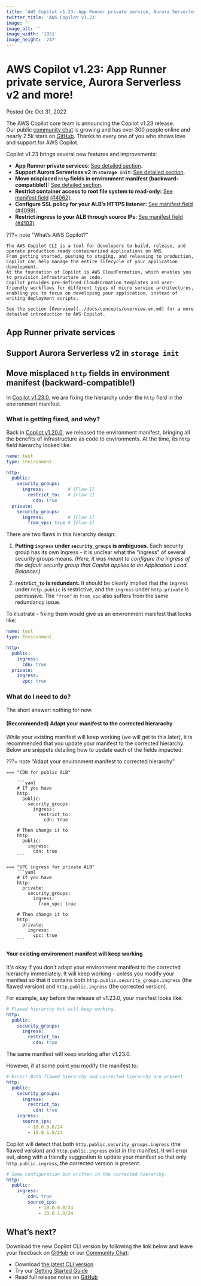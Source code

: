 ```yaml
---
title: 'AWS Copilot v1.23: App Runner private service, Aurora Serverless v2 and more!'
twitter_title: 'AWS Copilot v1.23'
image: ''
image_alt: ''
image_width: '1051'
image_height: '747'
---
```


# AWS Copilot v1.23: App Runner private service, Aurora Serverless v2 and more!

Posted On: Oct 31, 2022

The AWS Copilot core team is announcing the Copilot v1.23 release.   
Our public [сommunity сhat](https://gitter.im/aws/copilot-cli) is growing and has over 300 people online and nearly 2.5k stars on [GitHub](http://github.com/aws/copilot-cli/).
Thanks to every one of you who shows love and support for AWS Copilot.

Copilot v1.23 brings several new features and improvements:

- **App Runner private services**: [See detailed section](#app-runner-private-services).
- **Support Aurora Serverless v2 in `storage init`**: [See detailed section](#support-aurora-serverless-v2-in-storage-init).
- **Move misplaced `http` fields in environment manifest (backward-compatible!):** [See detailed section](#move-misplaced-http-fields-in-environment-manifest-backward-compatible).
- **Restrict container access to root file system to read-only:** [See manifest field](https://aws.github.io/copilot-cli/docs/manifest/lb-web-service/#storage-readonlyfs) [(#4062)](https://github.com/aws/copilot-cli/pull/4062).
- **Configure SSL policy for your ALB’s HTTPS listener:** [See manifest field](https://aws.github.io/copilot-cli/docs/manifest/environment/#http-public-sslpolicy) [(#4099)](https://github.com/aws/copilot-cli/pull/4099).
- **Restrict ingress to your ALB through source IPs**: [See manifest field](https://aws.github.io/copilot-cli/docs/manifest/environment/#http-public-ingress-source-ips) [(#4103)](https://github.com/aws/copilot-cli/pull/4103).


???+ note "What’s AWS Copilot?"

    The AWS Copilot CLI is a tool for developers to build, release, and operate production ready containerized applications on AWS.
    From getting started, pushing to staging, and releasing to production, Copilot can help manage the entire lifecycle of your application development.
    At the foundation of Copilot is AWS CloudFormation, which enables you to provision infrastructure as code.
    Copilot provides pre-defined CloudFormation templates and user-friendly workflows for different types of micro service architectures,
    enabling you to focus on developing your application, instead of writing deployment scripts.

    See the section [Overview](../docs/concepts/overview.en.md) for a more detailed introduction to AWS Copilot.

## App Runner private services

## Support Aurora Serverless v2 in `storage init`

## Move misplaced `http` fields in environment manifest (backward-compatible!)

In [Copilot v1.23.0](https://github.com/aws/copilot-cli/releases/tag/v1.23.0), we are fixing the hierarchy
under the `http` field in the environment manifest.

### What is getting fixed, and why?
Back in [Copilot v1.20.0](https://aws.github.io/copilot-cli/blogs/release-v120/), we released the environment manifest,
bringing all the benefits of infrastructure as code to environments. At the time, its `http` field hierarchy looked like:
```yaml
name: test
type: Environment

http:
  public:
    security_groups:
      ingress:         # [Flaw 1]
        restrict_to:   # [Flaw 2]
          cdn: true
  private:
    security_groups:
      ingress:         # [Flaw 1]
        from_vpc: true # [Flaw 2]
```
There are two flaws in this hierarchy design:

1. **Putting `ingress` under `security_groups` is ambiguous.** Each security group has its own ingress - it is unclear what
   the "ingress" of several security groups means. *(Here, it was meant to configure the ingress of
   the default security group that Copilot applies to an Application Load Balancer.)*

2. **`restrict_to` is redundant.** It should be clearly implied that the `ingress` under `http.public` is restrictive,
   and the `ingress` under `http.private` is permissive. The `"from"` in `from_vpc` also suffers from the same redundancy issue.

To illustrate - fixing them would give us an environment manifest that looks like:
```yaml
name: test
type: Environment

http:
  public:
    ingress:
      cdn: true
  private:
    ingress:
      vpc: true
```

### What do I need to do?

The short answer: nothing for now.

#### (Recommended) Adapt your manifest to the corrected hierarachy
While your existing manifest will keep working (we will get to this later), it is recommended that you update your manifest to the corrected hierarchy. 
Below are snippets detailing how to update each of the fields impacted:

???+ note "Adapt your environment manifest to corrected hierarchy"

    === "CDN for public ALB"

        ```yaml
        # If you have
        http:
          public:
            security_groups:
              ingress:      
                restrict_to: 
                  cdn: true
        
        # Then change it to
        http:
          public:
            ingress:
              cdn: true
        ```

    === "VPC ingress for private ALB"
        ```yaml
        # If you have
        http:
          private:
            security_groups:
              ingress:      
                from_vpc: true
        
        # Then change it to
        http:
          private:
            ingress:
              vpc: true
        ```


#### Your existing environment manifest will keep working
It's okay if you don't adapt your environment manifest to the corrected hierarchy immediately. It will keep working - unless you modify your manifest so that it contains both `http.public.security_groups.ingress` (the flawed version) 
and `http.public.ingress` (the corrected version).

For example, say before the release of v1.23.0, your manifest looks like:
```yaml
# Flawed hierarchy but will keep working.
http:
  public:
    security_groups:
      ingress:      
        restrict_to: 
          cdn: true
```
The same manifest will keep working after v1.23.0.

However, if at some point you modify the manifest to:
```yaml
# Error! Both flawed hierarchy and corrected hierarchy are present.
http:
  public:
    security_groups:
      ingress:      
        restrict_to: 
          cdn: true
    ingress:
      source_ips:
        - 10.0.0.0/24
        - 10.0.1.0/24
```
Copilot will detect that both  `http.public.security_groups.ingress` (the flawed version) and
`http.public.ingress` exist in the manifest. It will error out, along with a friendly suggestion to update your manifest
so that only `http.public.ingress`, the corrected version is present:
```yaml
# Same configuration but written in the corrected hierarchy.
http:
  public:
    ingress:
        cdn: true
        source_ips:
            - 10.0.0.0/24
            - 10.0.1.0/24
```
## What’s next?

Download the new Copilot CLI version by following the link below and leave your feedback on [GitHub](https://github.com/aws/copilot-cli/) or our [Community Chat](https://gitter.im/aws/copilot-cli):

- Download [the latest CLI version](../docs/getting-started/install.en.md)
- Try our [Getting Started Guide](../docs/getting-started/first-app-tutorial.en.md)
- Read full release notes on [GitHub](https://github.com/aws/copilot-cli/releases/tag/v1.23.0)
